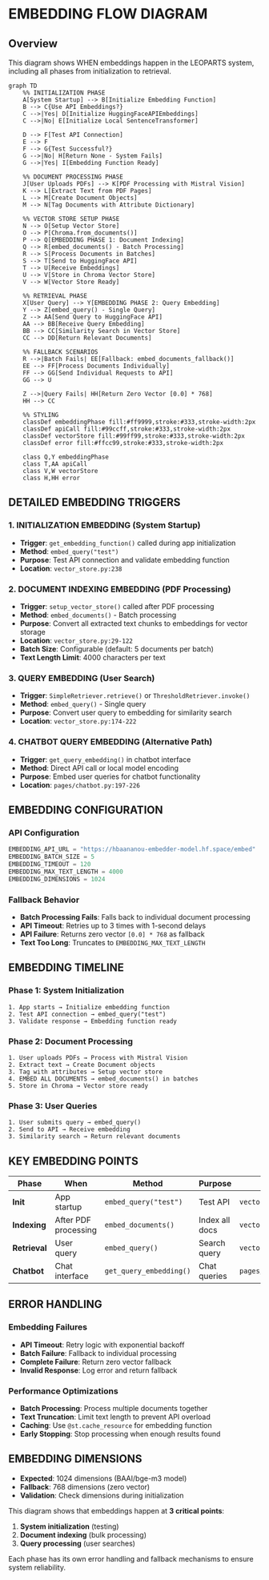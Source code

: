 # EMBEDDING FLOW DIAGRAM

## Overview
This diagram shows WHEN embeddings happen in the LEOPARTS system, including all phases from initialization to retrieval.

```mermaid
graph TD
    %% INITIALIZATION PHASE
    A[System Startup] --> B[Initialize Embedding Function]
    B --> C{Use API Embeddings?}
    C -->|Yes| D[Initialize HuggingFaceAPIEmbeddings]
    C -->|No| E[Initialize Local SentenceTransformer]
    
    D --> F[Test API Connection]
    E --> F
    F --> G{Test Successful?}
    G -->|No| H[Return None - System Fails]
    G -->|Yes| I[Embedding Function Ready]
    
    %% DOCUMENT PROCESSING PHASE
    J[User Uploads PDFs] --> K[PDF Processing with Mistral Vision]
    K --> L[Extract Text from PDF Pages]
    L --> M[Create Document Objects]
    M --> N[Tag Documents with Attribute Dictionary]
    
    %% VECTOR STORE SETUP PHASE
    N --> O[Setup Vector Store]
    O --> P[Chroma.from_documents()]
    P --> Q[EMBEDDING PHASE 1: Document Indexing]
    Q --> R[embed_documents() - Batch Processing]
    R --> S[Process Documents in Batches]
    S --> T[Send to HuggingFace API]
    T --> U[Receive Embeddings]
    U --> V[Store in Chroma Vector Store]
    V --> W[Vector Store Ready]
    
    %% RETRIEVAL PHASE
    X[User Query] --> Y[EMBEDDING PHASE 2: Query Embedding]
    Y --> Z[embed_query() - Single Query]
    Z --> AA[Send Query to HuggingFace API]
    AA --> BB[Receive Query Embedding]
    BB --> CC[Similarity Search in Vector Store]
    CC --> DD[Return Relevant Documents]
    
    %% FALLBACK SCENARIOS
    R -->|Batch Fails| EE[Fallback: embed_documents_fallback()]
    EE --> FF[Process Documents Individually]
    FF --> GG[Send Individual Requests to API]
    GG --> U
    
    Z -->|Query Fails| HH[Return Zero Vector [0.0] * 768]
    HH --> CC
    
    %% STYLING
    classDef embeddingPhase fill:#ff9999,stroke:#333,stroke-width:2px
    classDef apiCall fill:#99ccff,stroke:#333,stroke-width:2px
    classDef vectorStore fill:#99ff99,stroke:#333,stroke-width:2px
    classDef error fill:#ffcc99,stroke:#333,stroke-width:2px
    
    class Q,Y embeddingPhase
    class T,AA apiCall
    class V,W vectorStore
    class H,HH error
```

## DETAILED EMBEDDING TRIGGERS

### 1. **INITIALIZATION EMBEDDING** (System Startup)
- **Trigger**: `get_embedding_function()` called during app initialization
- **Method**: `embed_query("test")`
- **Purpose**: Test API connection and validate embedding function
- **Location**: `vector_store.py:238`

### 2. **DOCUMENT INDEXING EMBEDDING** (PDF Processing)
- **Trigger**: `setup_vector_store()` called after PDF processing
- **Method**: `embed_documents()` - Batch processing
- **Purpose**: Convert all extracted text chunks to embeddings for vector storage
- **Location**: `vector_store.py:29-122`
- **Batch Size**: Configurable (default: 5 documents per batch)
- **Text Length Limit**: 4000 characters per text

### 3. **QUERY EMBEDDING** (User Search)
- **Trigger**: `SimpleRetriever.retrieve()` or `ThresholdRetriever.invoke()`
- **Method**: `embed_query()` - Single query
- **Purpose**: Convert user query to embedding for similarity search
- **Location**: `vector_store.py:174-222`

### 4. **CHATBOT QUERY EMBEDDING** (Alternative Path)
- **Trigger**: `get_query_embedding()` in chatbot interface
- **Method**: Direct API call or local model encoding
- **Purpose**: Embed user queries for chatbot functionality
- **Location**: `pages/chatbot.py:197-226`

## EMBEDDING CONFIGURATION

### API Configuration
```python
EMBEDDING_API_URL = "https://hbaananou-embedder-model.hf.space/embed"
EMBEDDING_BATCH_SIZE = 5
EMBEDDING_TIMEOUT = 120
EMBEDDING_MAX_TEXT_LENGTH = 4000
EMBEDDING_DIMENSIONS = 1024
```

### Fallback Behavior
- **Batch Processing Fails**: Falls back to individual document processing
- **API Timeout**: Retries up to 3 times with 1-second delays
- **API Failure**: Returns zero vector `[0.0] * 768` as fallback
- **Text Too Long**: Truncates to `EMBEDDING_MAX_TEXT_LENGTH`

## EMBEDDING TIMELINE

### Phase 1: System Initialization
```
1. App starts → Initialize embedding function
2. Test API connection → embed_query("test")
3. Validate response → Embedding function ready
```

### Phase 2: Document Processing
```
1. User uploads PDFs → Process with Mistral Vision
2. Extract text → Create Document objects
3. Tag with attributes → Setup vector store
4. EMBED ALL DOCUMENTS → embed_documents() in batches
5. Store in Chroma → Vector store ready
```

### Phase 3: User Queries
```
1. User submits query → embed_query()
2. Send to API → Receive embedding
3. Similarity search → Return relevant documents
```

## KEY EMBEDDING POINTS

| Phase | When | Method | Purpose | Location |
|-------|------|--------|---------|----------|
| **Init** | App startup | `embed_query("test")` | Test API | `vector_store.py:238` |
| **Indexing** | After PDF processing | `embed_documents()` | Index all docs | `vector_store.py:29` |
| **Retrieval** | User query | `embed_query()` | Search query | `vector_store.py:174` |
| **Chatbot** | Chat interface | `get_query_embedding()` | Chat queries | `pages/chatbot.py:197` |

## ERROR HANDLING

### Embedding Failures
- **API Timeout**: Retry logic with exponential backoff
- **Batch Failure**: Fallback to individual processing
- **Complete Failure**: Return zero vector fallback
- **Invalid Response**: Log error and return fallback

### Performance Optimizations
- **Batch Processing**: Process multiple documents together
- **Text Truncation**: Limit text length to prevent API overload
- **Caching**: Use `@st.cache_resource` for embedding function
- **Early Stopping**: Stop processing when enough results found

## EMBEDDING DIMENSIONS

- **Expected**: 1024 dimensions (BAAI/bge-m3 model)
- **Fallback**: 768 dimensions (zero vector)
- **Validation**: Check dimensions during initialization

This diagram shows that embeddings happen at **3 critical points**:
1. **System initialization** (testing)
2. **Document indexing** (bulk processing)
3. **Query processing** (user searches)

Each phase has its own error handling and fallback mechanisms to ensure system reliability. 
